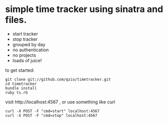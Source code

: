 # simple time tracker using sinatra and files.

 - start tracker
 - stop tracker
 - grouped by day
 - no authentication
 - no projects
 - loads of juice!

to get started:

    git clone git://github.com/qzio/timetracker.git
    cd timetracker
    bundle install
    ruby ts.rb


visit http://localhost:4567 , or use something like curl

    curl -X POST -F "cmd=start" localhost:4567
    curl -X POST -F "cmd=stop" localhost:4567
